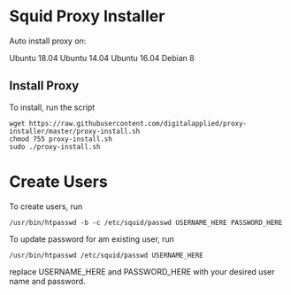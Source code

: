 # Squid Proxy Installer

Auto install proxy on:

Ubuntu 18.04
Ubuntu 14.04
Ubuntu 16.04
Debian 8 

## Install Proxy

To install, run the script

```
wget https://raw.githubusercontent.com/digitalapplied/proxy-installer/master/proxy-install.sh
chmod 755 proxy-install.sh
sudo ./proxy-install.sh
```

# Create Users

To create users, run

```
/usr/bin/htpasswd -b -c /etc/squid/passwd USERNAME_HERE PASSWORD_HERE
```

To update password for am existing user, run

```
/usr/bin/htpasswd /etc/squid/passwd USERNAME_HERE
```


replace USERNAME_HERE and PASSWORD_HERE with your desired user name and password.
